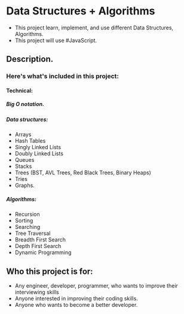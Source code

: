 # Data Structures + Algorithms
* This project learn, implement, and use different Data Structures, Algorithms.
* This project will use #JavaScript.
## Description.
### Here's what's included in this project:
#### Technical:
##### Big O notation.
##### Data structures: 
* Arrays
* Hash Tables
* Singly Linked Lists
* Doubly Linked Lists
* Queues
* Stacks
* Trees (BST, AVL Trees, Red Black Trees, Binary Heaps)
* Tries
* Graphs.
##### Algorithms: 
* Recursion
* Sorting
* Searching
* Tree Traversal
* Breadth First Search
* Depth First Search
* Dynamic Programming
## Who this project is for:
* Any engineer, developer, programmer, who wants to improve their interviewing skills
* Anyone interested in improving their coding skills.
* Anyone who wants to become a better developer.
